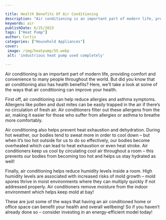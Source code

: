 ```yaml
---

title: Health Benefits Of Air Conditioning
description: "Air conditioning is an important part of modern life, providing comfort and convenience to many people throughout the world. But d...find out now"
keywords: air
publishDate: 6/25/2023
tags: ["Heat Pump"]
author: Curtis
categories: ["Household Appliances"]
cover: 
 image: /img/heatpump/55.webp
 alt: 'industrious heat pump used completely'

---
```


Air conditioning is an important part of modern life, providing comfort and convenience to many people throughout the world. But did you know that air conditioning also has health benefits? Here, we’ll take a look at some of the ways that air conditioning can improve your health.

First off, air conditioning can help reduce allergies and asthma symptoms. Allergens like pollen and dust mites can be easily trapped in the air if there’s no circulation of fresh air. Air conditioners filter out these allergens from the air, making it easier for those who suffer from allergies or asthma to breathe more comfortably.

Air conditioning also helps prevent heat exhaustion and dehydration. During hot weather, our bodies tend to sweat more in order to cool down – but when it’s too hot outside for us to do so effectively, our bodies become overheated which can lead to heat exhaustion or even heat stroke. Air conditioners keep us cool by circulating cool air throughout a room – this prevents our bodies from becoming too hot and helps us stay hydrated as well!

Finally, air conditioning helps reduce humidity levels inside a room. High humidity levels are associated with increased risks of mold growth – mold spores thrive in moist environments where they can multiply quickly if not addressed properly. Air conditioners remove moisture from the indoor environment which helps keep mold at bay! 

These are just some of the ways that having an air conditioned home or office space can benefit your health and overall wellbeing! So if you haven’t already done so – consider investing in an energy-efficient model today!

